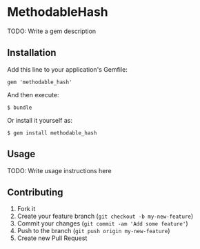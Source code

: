 # MethodableHash

TODO: Write a gem description

## Installation

Add this line to your application's Gemfile:

    gem 'methodable_hash'

And then execute:

    $ bundle

Or install it yourself as:

    $ gem install methodable_hash

## Usage

TODO: Write usage instructions here

## Contributing

1. Fork it
2. Create your feature branch (`git checkout -b my-new-feature`)
3. Commit your changes (`git commit -am 'Add some feature'`)
4. Push to the branch (`git push origin my-new-feature`)
5. Create new Pull Request

